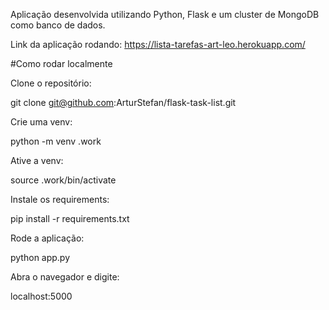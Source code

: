 Aplicação desenvolvida utilizando Python, Flask e um cluster de MongoDB como banco de dados.

Link da aplicação rodando: https://lista-tarefas-art-leo.herokuapp.com/

#Como rodar localmente

Clone o repositório:

git clone git@github.com:ArturStefan/flask-task-list.git

Crie uma venv:

python -m venv .work

Ative a venv:

source .work/bin/activate

Instale os requirements:

pip install -r requirements.txt

Rode a aplicação:

python app.py

Abra o navegador e digite:

localhost:5000
